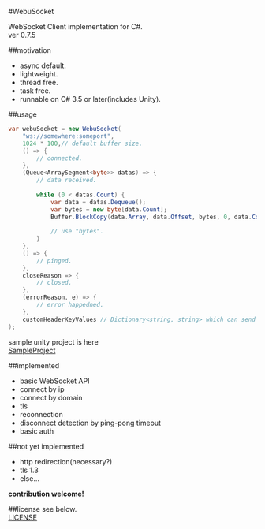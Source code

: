 #WebuSocket

WebSocket Client implementation for C#.  
ver 0.7.5

##motivation

* async default.
* lightweight.
* thread free. 
* task free.
* runnable on C# 3.5 or later(includes Unity).

##usage

```C#
var webuSocket = new WebuSocket(
	"ws://somewhere:someport",
	1024 * 100,// default buffer size.
	() => {
		// connected.
	}, 
	(Queue<ArraySegment<byte>> datas) => {
		// data received.
		
		while (0 < datas.Count) {
			var data = datas.Dequeue();
			var bytes = new byte[data.Count];
			Buffer.BlockCopy(data.Array, data.Offset, bytes, 0, data.Count);
			
			// use "bytes".
		}
	}, 
	() => {
		// pinged.
	}, 
	closeReason => {
		// closed.
	}, 
	(errorReason, e) => {
		// error happedned.
	}, 
	customHeaderKeyValues // Dictionary<string, string> which can send with connecting signal.
);
```	

sample unity project is here  
[SampleProject](https://github.com/sassembla/WebuSocket/tree/master/SampleProject)

##implemented
* basic WebSocket API
* connect by ip
* connect by domain
* tls
* reconnection
* disconnect detection by ping-pong timeout
* basic auth

##not yet implemented
* http redirection(necessary?)
* tls 1.3
* else...

**contribution welcome!**

##license
see below.  
[LICENSE](./LICENSE)

